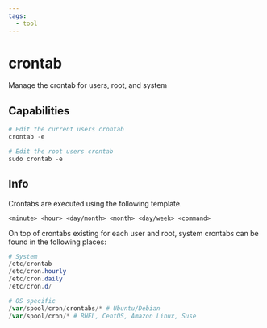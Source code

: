 ```yaml
---
tags:
  - tool
---
```

# crontab

Manage the crontab for users, root, and system

## Capabilities

```powershell
# Edit the current users crontab
crontab -e

# Edit the root users crontab
sudo crontab -e
```

## Info

Crontabs are executed using the following template.

```
<minute> <hour> <day/month> <month> <day/week> <command>
```

On top of crontabs existing for each user and root, system crontabs can be found in the following places:

```powershell
# System
/etc/crontab
/etc/cron.hourly
/etc/cron.daily
/etc/cron.d/

# OS specific
/var/spool/cron/crontabs/* # Ubuntu/Debian
/var/spool/cron/* # RHEL, CentOS, Amazon Linux, Suse
```
